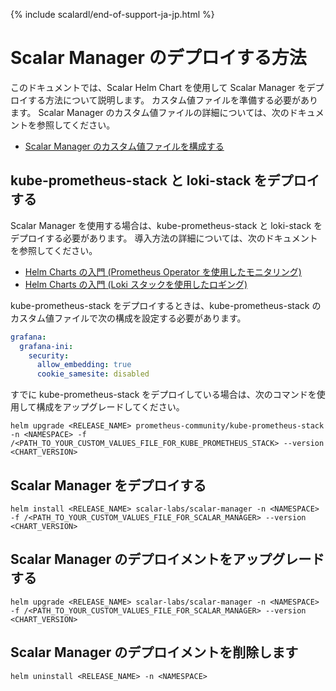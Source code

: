 {% include scalardl/end-of-support-ja-jp.html %}

# Scalar Manager のデプロイする方法

このドキュメントでは、Scalar Helm Chart を使用して Scalar Manager をデプロイする方法について説明します。 カスタム値ファイルを準備する必要があります。 Scalar Manager のカスタム値ファイルの詳細については、次のドキュメントを参照してください。

* [Scalar Manager のカスタム値ファイルを構成する]((./configure-custom-values-scalar-manager.md))

## kube-prometheus-stack と loki-stack をデプロイする

Scalar Manager を使用する場合は、kube-prometheus-stack と loki-stack をデプロイする必要があります。 導入方法の詳細については、次のドキュメントを参照してください。

* [Helm Charts の入門 (Prometheus Operator を使用したモニタリング)](getting-started-monitoring.md)
* [Helm Charts の入門 (Loki スタックを使用したロギング)](getting-started-logging.md)

kube-prometheus-stack をデプロイするときは、kube-prometheus-stack のカスタム値ファイルで次の構成を設定する必要があります。

```yaml
grafana:
  grafana-ini:
    security:
      allow_embedding: true
      cookie_samesite: disabled
```

すでに kube-prometheus-stack をデプロイしている場合は、次のコマンドを使用して構成をアップグレードしてください。

```console
helm upgrade <RELEASE_NAME> prometheus-community/kube-prometheus-stack -n <NAMESPACE> -f /<PATH_TO_YOUR_CUSTOM_VALUES_FILE_FOR_KUBE_PROMETHEUS_STACK> --version <CHART_VERSION>
```

## Scalar Manager をデプロイする

```console
helm install <RELEASE_NAME> scalar-labs/scalar-manager -n <NAMESPACE> -f /<PATH_TO_YOUR_CUSTOM_VALUES_FILE_FOR_SCALAR_MANAGER> --version <CHART_VERSION>
```

## Scalar Manager のデプロイメントをアップグレードする

```console
helm upgrade <RELEASE_NAME> scalar-labs/scalar-manager -n <NAMESPACE> -f /<PATH_TO_YOUR_CUSTOM_VALUES_FILE_FOR_SCALAR_MANAGER> --version <CHART_VERSION>
```

## Scalar Manager のデプロイメントを削除します

```console
helm uninstall <RELEASE_NAME> -n <NAMESPACE>
```
